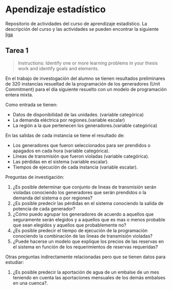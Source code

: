 # Apendizaje estadístico

Repositorio de actividades del curso de aprendizaje estadístico. La descripción del curso y las actividades se pueden encontrar la siguiente  [liga](https://github.com/satuelisa/StatisticalLearning)

## Tarea 1
>Instructions: Identify one or more learning problems in your thesis work and identify goals and elements.

En el trabajo de investogación del alumno se tienen resultados preliminares de 320 instancias resueltad de la programación de los generadores (Unit Commitment) para el día siguiente resuelto con un modelo de programación entera mixta.

Como entrada se tienen:
- Datos de disponibilidad de las unidades. (variable categórica)
- La demanda eléctrica por regiones.(variable escalar)
- La región a la que pertenecen los generadores.(variable categórica)


En las salidas de cada instancia se tiene el resultado de:
- Los generadores que fueron seleccionados para ser prendidos o apagados en cada hora (variable categórica).
- Líneas de transmisión que fueron violadas (variable categórica).
- Las pérdidas en el sistema (variable escalar).
- Tiempos de ejecución de cada instancia (variable escalar).

Preguntas de investigación:
1. ¿Es posible determinar que conjunto de lineas de transmisión serán violadas conociendo los generadores que serán prendidos o la demanda del sistema o por regiones?
2. ¿Es posible predecir las pérdidas en el sistema conociendo la salida de potencia de cada generador?
3. ¿Cómo puedo agrupar los generadores de acuerdo a aquellos que seguramente serán elegidos y a aquellos que es mas o menos probable que sean elegidos y aquellos que probablemente no?
4. ¿Es posible predecir el tiempo de ejecución de la programación conociendo la combinación de las lineas de transmisión violadas?
5. ¿Puede hacerse un modelo que explique los precios de las reservas en el sistema en función de los requerimientos de reservas requeridas?

Otras preguntas indirectamente relacionadas pero que se tienen datos para estudiar:

1. ¿Es posible predecir la aportación de agua de un embalse de un mes teniendo en cuenta las aportaciones mensuales de los demás embalses en una cuenca?. 
